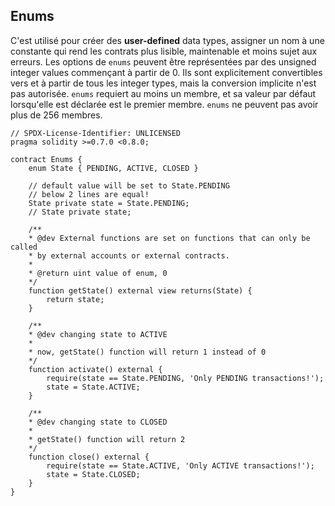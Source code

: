 ## Enums

C'est utilisé pour créer des **user-defined** data types, assigner un nom à une constante qui rend les contrats plus lisible, maintenable et moins sujet aux erreurs.
Les options de `enums` peuvent être représentées par des unsigned integer values commençant à partir de 0.
Ils sont explicitement convertibles vers et à partir de tous les integer types, mais la conversion implicite n'est pas autorisée.
`enums` requiert au moins un membre, et sa valeur par défaut lorsqu'elle est déclarée est le premier membre.
`enums` ne peuvent pas avoir plus de 256 membres.

```
// SPDX-License-Identifier: UNLICENSED
pragma solidity >=0.7.0 <0.8.0;

contract Enums {
    enum State { PENDING, ACTIVE, CLOSED }

    // default value will be set to State.PENDING
    // below 2 lines are equal!
    State private state = State.PENDING;
    // State private state;

    /**
    * @dev External functions are set on functions that can only be called
    * by external accounts or external contracts.
    *
    * @return uint value of enum, 0
    */
    function getState() external view returns(State) {
        return state;
    }

    /**
    * @dev changing state to ACTIVE
    *
    * now, getState() function will return 1 instead of 0
    */
    function activate() external {
        require(state == State.PENDING, 'Only PENDING transactions!');
        state = State.ACTIVE;
    }

    /**
    * @dev changing state to CLOSED
    *
    * getState() function will return 2
    */
    function close() external {
        require(state == State.ACTIVE, 'Only ACTIVE transactions!');
        state = State.CLOSED;
    }
}
```
